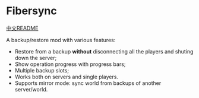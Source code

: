 # Fibersync

[中文README](README_zh.md)

A backup/restore mod with various features:

* Restore from a backup **without** disconnecting all the players and shuting down the server;
* Show operation progress with progress bars;
* Multiple backup slots;
* Works both on servers and single players.
* Supports mirror mode: sync world from backups of another server/world.
